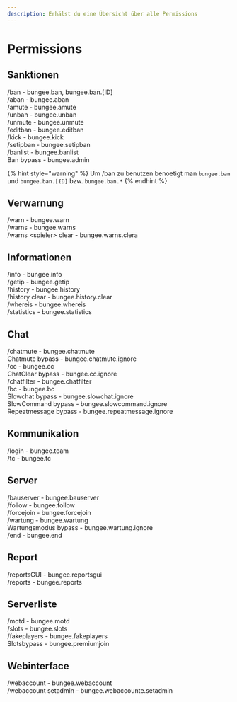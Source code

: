 ```yaml
---
description: Erhälst du eine Übersicht über alle Permissions
---
```


# Permissions

## Sanktionen

/ban - bungee.ban, bungee.ban.\[ID\]  
/aban - bungee.aban  
/amute - bungee.amute  
/unban - bungee.unban  
/unmute - bungee.unmute  
/editban - bungee.editban  
/kick - bungee.kick  
/setipban - bungee.setipban  
/banlist - bungee.banlist  
Ban bypass - bungee.admin

{% hint style="warning" %}
Um /ban zu benutzen benoetigt man `bungee.ban` und `bungee.ban.[ID]` bzw. `bungee.ban.*`
{% endhint %}

## Verwarnung

/warn - bungee.warn  
/warns - bungee.warns  
/warns &lt;spieler&gt; clear - bungee.warns.clera

## Informationen

/info - bungee.info  
/getip - bungee.getip  
/history - bungee.history  
/history clear - bungee.history.clear  
/whereis - bungee.whereis  
/statistics - bungee.statistics

## Chat

/chatmute - bungee.chatmute  
Chatmute bypass - bungee.chatmute.ignore  
/cc - bungee.cc  
ChatClear bypass - bungee.cc.ignore  
/chatfilter - bungee.chatfilter  
/bc - bungee.bc  
Slowchat bypass - bungee.slowchat.ignore  
SlowCommand bypass - bungee.slowcommand.ignore  
Repeatmessage bypass - bungee.repeatmessage.ignore

## Kommunikation

/login - bungee.team  
/tc - bungee.tc

## Server

/bauserver - bungee.bauserver  
/follow - bungee.follow  
/forcejoin - bungee.forcejoin  
/wartung - bungee.wartung  
Wartungsmodus bypass - bungee.wartung.ignore  
/end - bungee.end

## Report

/reportsGUI - bungee.reportsgui  
/reports - bungee.reports

## Serverliste

/motd - bungee.motd  
/slots - bungee.slots  
/fakeplayers - bungee.fakeplayers  
Slotsbypass - bungee.premiumjoin

## Webinterface

/webaccount - bungee.webaccount  
/webaccount setadmin - bungee.webaccounte.setadmin

